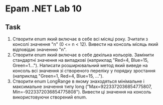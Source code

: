 # Epam .NET Lab 10

## Task
  1. Створити enum який включає в себе всі місяці року. Зчитати з консолі значення "n"
(0 <= n < 12). Вивести на консоль місяць який відповідає значенню "n".
  2. Створити enum який включає в себе декілька кольорів. Замінити стандартні значення на випадкові
(наприклад "Red=4, Blue=15, Green=1..."). Написати розширювальний метод який виведе на консоль всі
значення зі створеного переліку у порядку зростання (наприклад "Green=1, Red=4, Blue=15, ...").
  3. Створити enum LongRange в якому знаходяться мінімальне і максимальне значення типу long
("Max=9223372036854775807, Min=-9223372036854775808"). Вивести ці значення на консоль
використовуючи створений enum.
